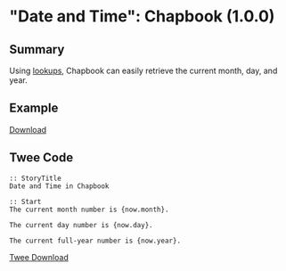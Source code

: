 # "Date and Time": Chapbook (1.0.0)

## Summary

Using [lookups](https://klembot.github.io/chapbook/guide/state/objects-and-lookups.html), Chapbook can easily retrieve the current month, day, and year.

## Example

[Download](chapbook_dateandtime_example.html)

## Twee Code

```twee
:: StoryTitle
Date and Time in Chapbook

:: Start
The current month number is {now.month}.

The current day number is {now.day}.

The current full-year number is {now.year}.
```

[Twee Download](chapbook_dateandtime_twee.txt)
